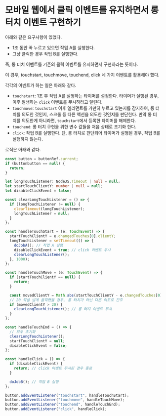 # 모바일 웹에서 클릭 이벤트를 유지하면서 롱 터치 이벤트 구현하기

아래와 같은 요구사항이 있었다.

- 1초 동안 꾹 누르고 있으면 작업 A를 실행한다.
- 그냥 클릭한 경우 작업 B를 실행한다.

즉, 롱 터치 이벤트를 기존의 클릭 이벤트를 유지하면서 구현하라는 뜻이다.

이 경우, touchstart, touchmove, touchend, click 네 가지 이벤트를 활용해야 했다.

각각의 이벤트가 하는 일은 아래와 같다.

- `touchstart`: 1초 후 작업 A를 실행하는 타이머를 설정한다. 타이머가 실행된 경우, 이후 발생하는 `click` 이벤트를 무시하라고 알린다.
- `touchmove`: `touchstart` 이후 엘리먼트를 가만히 누르고 있는지를 감지하여, 롱 터치를 의도한 것인지, 스크롤 등 다른 액션을 의도한 것인지를 판단한다. 만약 롱 터치를 의도한게 아니라면, `touchstart`에서 등록한 타이머를 해제한다.
- `touchend`: 롱 터치 구현을 위한 변수 값들을 처음 상태로 초기화 한다.
- `click`: 작업 B를 실행한다. 단, 롱 터치로 판단되어 타이머가 실행된 경우, 작업 B를 실행하지 않는다.

로직은 아래와 같다.

```typescript
const button = buttonRef.current;
if (buttonbutton == null) {
  return;
}

let longTouchListener: NodeJS.Timeout | null = null;
let startTouchClientY: number | null = null;
let disableClickEvent = false;

const clearLongTouchListener = () => {
  if (longTouchListener != null) {
    clearTimeout(longTouchListener);
    longTouchListener = null;
  }
};

const handleTouchStart = (e: TouchEvent) => {
  startTouchClientY = e.changedTouches[0].clientY;
  longTouchListener = setTimeout(() => {
    doJobA(); // 작업 A 실행
    disableClickEvent = true; // click 이벤트 무시
    clearLongTouchListener();
  }, 1000);
};

const handleTouchMove = (e: TouchEvent) => {
  if (startTouchClientY == null) {
    return;
  }

  const movedClientY = Math.abs(startTouchClientY - e.changedTouches[0].clientY);
  // 20 픽셀 넘게 움직였을 경우, 롱 터치가 아닌 다른 의도로 간주
  if (movedClientY > 20) {
    clearLongTouchListener(); // 롱 터치 이벤트 무시
  }
};

const handleTouchEnd = () => {
  // 모두 초기화
  clearLongTouchListener();
  startTouchClientY = null;
  disableClickEvent = false;
};

const handleClick = () => {
  if (disableClickEvent) {
    return; // click 이벤트 무시된 경우 종료
  }

  doJobB(); // 작업 B 실행
};

button.addEventListener("touchstart", handleTouchStart);
button.addEventListener("touchmove", handleTouchMove);
button.addEventListener("touchend", handleTouchEnd);
button.addEventListener("click", handleClick);
```
